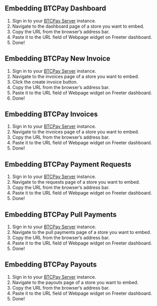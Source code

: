## Embedding BTCPay Dashboard

1. Sign in to your <a href="{{ curItem.homeUrl|e }}" rel="noopener noreferrer" target="_blank">BTCPay Server</a> instance.
2. Navigate to the dashboard page of a store you want to embed.
3. Copy the URL from the browser’s address bar.
4. Paste it to the URL field of Webpage widget on Freeter dashboard.
5. Done!

## Embedding BTCPay New Invoice

1. Sign in to your <a href="{{ curItem.homeUrl|e }}" rel="noopener noreferrer" target="_blank">BTCPay Server</a> instance.
2. Navigate to the invoices page of a store you want to embed.
3. Click the create invoice button.
4. Copy the URL from the browser’s address bar.
5. Paste it to the URL field of Webpage widget on Freeter dashboard.
6. Done!

## Embedding BTCPay Invoices

1. Sign in to your <a href="{{ curItem.homeUrl|e }}" rel="noopener noreferrer" target="_blank">BTCPay Server</a> instance.
2. Navigate to the invoices page of a store you want to embed.
3. Copy the URL from the browser’s address bar.
4. Paste it to the URL field of Webpage widget on Freeter dashboard.
5. Done!

## Embedding BTCPay Payment Requests

1. Sign in to your <a href="{{ curItem.homeUrl|e }}" rel="noopener noreferrer" target="_blank">BTCPay Server</a> instance.
2. Navigate to the requests page of a store you want to embed.
3. Copy the URL from the browser’s address bar.
4. Paste it to the URL field of Webpage widget on Freeter dashboard.
5. Done!

## Embedding BTCPay Pull Payments

1. Sign in to your <a href="{{ curItem.homeUrl|e }}" rel="noopener noreferrer" target="_blank">BTCPay Server</a> instance.
2. Navigate to the pull payments page of a store you want to embed.
3. Copy the URL from the browser’s address bar.
4. Paste it to the URL field of Webpage widget on Freeter dashboard.
5. Done!

## Embedding BTCPay Payouts

1. Sign in to your <a href="{{ curItem.homeUrl|e }}" rel="noopener noreferrer" target="_blank">BTCPay Server</a> instance.
2. Navigate to the payouts page of a store you want to embed.
3. Copy the URL from the browser’s address bar.
4. Paste it to the URL field of Webpage widget on Freeter dashboard.
5. Done!

